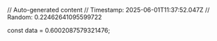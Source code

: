 // Auto-generated content
// Timestamp: 2025-06-01T11:37:52.047Z
// Random: 0.22462641095599722

const data = 0.6002087579321476;